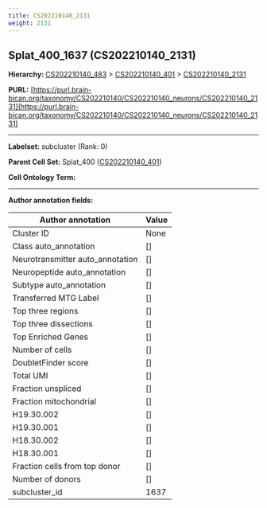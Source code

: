 ```yaml
---
title: CS202210140_2131
weight: 2131
---
```

## Splat_400_1637 (CS202210140_2131)
<b>Hierarchy: </b>
[CS202210140_483](../CS202210140_483) >
[CS202210140_401](../CS202210140_401) >
[CS202210140_2131](../CS202210140_2131)

**PURL:** [https://purl.brain-bican.org/taxonomy/CS202210140/CS202210140_neurons/CS202210140_2131](https://purl.brain-bican.org/taxonomy/CS202210140/CS202210140_neurons/CS202210140_2131)

---


**Labelset:** subcluster (Rank: 0)

**Parent Cell Set:** Splat_400 ([CS202210140_401](../CS202210140_401))



**Cell Ontology Term:** 

[MARKER GENES.]: #


---

[TRANSFERRED ANNOTATIONS.]: #


[AUTHOR ANNOTATION FIELDS.]: #


**Author annotation fields:**

| Author annotation | Value |
|-------------------|-------|
|Cluster ID|None|
|Class auto_annotation|[]|
|Neurotransmitter auto_annotation|[]|
|Neuropeptide auto_annotation|[]|
|Subtype auto_annotation|[]|
|Transferred MTG Label|[]|
|Top three regions|[]|
|Top three dissections|[]|
|Top Enriched Genes|[]|
|Number of cells|[]|
|DoubletFinder score|[]|
|Total UMI|[]|
|Fraction unspliced|[]|
|Fraction mitochondrial|[]|
|H19.30.002|[]|
|H19.30.001|[]|
|H18.30.002|[]|
|H18.30.001|[]|
|Fraction cells from top donor|[]|
|Number of donors|[]|
|subcluster_id|1637|
